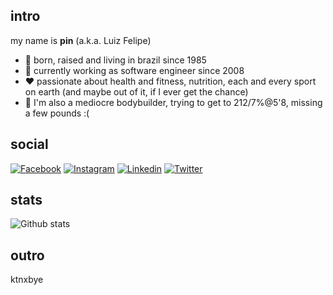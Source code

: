 <h2>intro</h2>

my name is **pin** (a.k.a. Luiz Felipe)

- 📍 born, raised and living in brazil since 1985
- 🏢 currently working as software engineer since 2008
- ❤️ passionate about health and fitness, nutrition, each and every sport on earth (and maybe out of it, if I ever get the chance)
- 💪 I'm also a mediocre bodybuilder, trying to get to 212/7%@5'8, missing a few pounds :(

<h2>social</h2>

[![Facebook](https://img.shields.io/badge/Facebook-1877F2?style=for-the-badge&logo=facebook&logoColor=white)](https://facebook.com/luizfelipefb)
[![Instagram](https://img.shields.io/badge/Instagram-E4405F?style=for-the-badge&logo=instagram&logoColor=white)](https://instagram.com/luizfelipefb)
[![Linkedin](https://img.shields.io/badge/LinkedIn-0077B5?style=for-the-badge&logo=linkedin&logoColor=white)](https://www.linkedin.com/in/luizfelipefb)
[![Twitter](https://img.shields.io/badge/Twitter-1DA1F2?style=for-the-badge&logo=twitter&logoColor=white)](https://twitter.com/luizfelipefb)

<h2>stats</h2>

![Github stats](https://github-readme-stats.vercel.app/api/?username=luizfelipefb&count_private=true&show_icons=true&theme=onedark)

<h2>outro</h2>

ktnxbye
